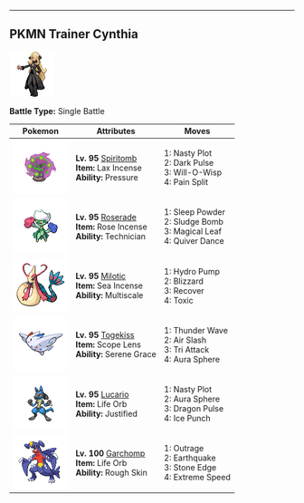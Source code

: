 ---

## PKMN Trainer Cynthia

![PKMN Trainer Cynthia](../../assets/important_trainers/cynthia.png "PKMN Trainer Cynthia")

**Battle Type:** Single Battle

| Pokemon | Attributes | Moves |
|:-------:|------------|-------|
| ![Spiritomb](../../assets/sprites/spiritomb/front.png "Spiritomb") |**Lv. 95** [Spiritomb](../../pokemon/spiritomb.md/)<br>**Item:** <span class="tooltip" title="An item to be held by a Pokémon. The tricky aroma of this incense may make attacks miss the holder.">Lax Incense</span><br>**Ability:** <span class="tooltip" title="The Pokémon raises the foe’s PP usage.">Pressure</span> | 1: <span class='tooltip' title='The user stimulates its brain by thinking bad thoughts. It sharply raises the user’s Sp. Atk.'>Nasty Plot</span><br>2: <span class='tooltip' title='The user releases a horrible aura imbued with dark thoughts. It may also make the target flinch.'>Dark Pulse</span><br>3: <span class='tooltip' title='The user shoots a sinister, bluish-white flame at the target to inflict a burn.'>Will-O-Wisp</span><br>4: <span class='tooltip' title='The user adds its HP to the target’s HP, then equally shares the combined HP with the target.'>Pain Split</span> |
| ![Roserade](../../assets/sprites/roserade/front.png "Roserade") |**Lv. 95** [Roserade](../../pokemon/roserade.md/)<br>**Item:** <span class="tooltip" title="An item to be held by a Pokémon. It is an exotic-smelling incense that boosts the power of Grass-type moves.">Rose Incense</span><br>**Ability:** <span class="tooltip" title="Powers up the Pokémon’s weaker moves.">Technician</span> | 1: <span class='tooltip' title='The user scatters a big cloud of sleep-inducing dust around the target.'>Sleep Powder</span><br>2: <span class='tooltip' title='Unsanitary sludge is hurled at the target. It may also poison the target.'>Sludge Bomb</span><br>3: <span class='tooltip' title='The user scatters curious leaves that chase the target. This attack will not miss.'>Magical Leaf</span><br>4: <span class='tooltip' title='The user lightly performs a beautiful, mystic dance. It boosts the user’s Sp. Atk, Sp. Def, and Speed stats.'>Quiver Dance</span> |
| ![Milotic](../../assets/sprites/milotic/front.png "Milotic") |**Lv. 95** [Milotic](../../pokemon/milotic.md/)<br>**Item:** <span class="tooltip" title="An item to be held by a Pokémon. It is incense with a curious aroma that boosts the power of Water-type moves.">Sea Incense</span><br>**Ability:** <span class="tooltip" title="Reduces damage when HP is full.">Multiscale</span> | 1: <span class='tooltip' title='The target is blasted by a huge volume of water launched under great pressure.'>Hydro Pump</span><br>2: <span class='tooltip' title='A howling blizzard is summoned to strike the opposing team. It may also freeze them solid.'>Blizzard</span><br>3: <span class='tooltip' title='Restoring its own cells, the user restores its own HP by half of its max HP.'>Recover</span><br>4: <span class='tooltip' title='A move that leaves the target badly poisoned. Its poison damage worsens every turn.'>Toxic</span> |
| ![Togekiss](../../assets/sprites/togekiss/front.png "Togekiss") |**Lv. 95** [Togekiss](../../pokemon/togekiss.md/)<br>**Item:** <span class="tooltip" title="An item to be held by a Pokémon. It is a lens that boosts the holder’s critical-hit ratio.">Scope Lens</span><br>**Ability:** <span class="tooltip" title="Boosts the likelihood of added effects appearing.">Serene Grace</span> | 1: <span class='tooltip' title='A weak electric charge is launched at the target. It causes paralysis if it hits.'>Thunder Wave</span><br>2: <span class='tooltip' title='The user attacks with a blade of air that slices even the sky. It may also make the target flinch.'>Air Slash</span><br>3: <span class='tooltip' title='The user strikes with a simultaneous three-beam attack. May also burn, freeze, or leave the target with paralysis.'>Tri Attack</span><br>4: <span class='tooltip' title='The user looses a blast of aura power from deep within its body at the target. This move is certain to hit.'>Aura Sphere</span> |
| ![Lucario](../../assets/sprites/lucario/front.png "Lucario") |**Lv. 95** [Lucario](../../pokemon/lucario.md/)<br>**Item:** <span class="tooltip" title="An item to be held by a Pokémon. It boosts the power of moves, but at the cost of some HP on each hit.">Life Orb</span><br>**Ability:** <span class="tooltip" title="Raises Attack when hit by a Dark-type move.">Justified</span> | 1: <span class='tooltip' title='The user stimulates its brain by thinking bad thoughts. It sharply raises the user’s Sp. Atk.'>Nasty Plot</span><br>2: <span class='tooltip' title='The user looses a blast of aura power from deep within its body at the target. This move is certain to hit.'>Aura Sphere</span><br>3: <span class='tooltip' title='The target is attacked with a shock wave generated by the user’s gaping mouth.'>Dragon Pulse</span><br>4: <span class='tooltip' title='The target is punched with an icy fist. It may also leave the target frozen.'>Ice Punch</span> |
| ![Garchomp](../../assets/sprites/garchomp/front.png "Garchomp") |**Lv. 100** [Garchomp](../../pokemon/garchomp.md/)<br>**Item:** <span class="tooltip" title="An item to be held by a Pokémon. It boosts the power of moves, but at the cost of some HP on each hit.">Life Orb</span><br>**Ability:** <span class="tooltip" title="Inflicts damage to the attacker on contact.">Rough Skin</span> | 1: <span class='tooltip' title='The user rampages and attacks for two to three turns. It then becomes confused, however.'>Outrage</span><br>2: <span class='tooltip' title='The user sets off an earthquake that strikes those around it.'>Earthquake</span><br>3: <span class='tooltip' title='The user stabs the foe with sharpened stones from below. It has a high critical-hit ratio.'>Stone Edge</span><br>4: <span class='tooltip' title='The user charges the target at blinding speed. This attack always goes before any other move.'>Extreme Speed</span> |

